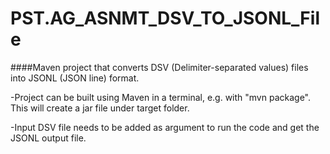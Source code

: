 # PST.AG_ASNMT_DSV_TO_JSONL_File


####Maven project that converts DSV (Delimiter-separated values) files into JSONL (JSON line) format.

-Project can be built using Maven in a terminal, e.g. with "mvn package". This will create a jar file under target folder.

-Input DSV file needs to be added as argument to run the code and get the JSONL output file.

